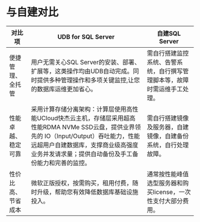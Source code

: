 # 与自建对比

| 对比项         | UDB for SQL Server                                                       | 自建SQL Server                         |
| ------------- | -------------------------------------------------------------------- | ------------------------------------ |
| 便捷管理、全托管   | 用户无需关心SQL Server的安装、部署、扩展等，这类操作均由UDB自动完成。同时提供多种管理操作和多项关键监控,让您的数据库运维更加省心。 | 需自行搭建监控系统、告警系统，自行撰写管理脚本等，故障时需运维手工处理。 |
| 性能卓越、稳定可靠 | 采用计算存储分离架构：计算层使用高性能UCloud快杰云主机，存储层采用超高性能RDMA NVMe SSD云盘，提供业界领先的 IO（Input/Output）吞吐能力，性能远超用户自建数据库，支撑商业级高强度业务并发请求量；提供自动备份及手工备份能力和完善的监控。                                      | 需自行搭建镜像及服务器，自建镜像，自建备份系统，自行处理故障。     |
| 性价比高、节省成本  | 微软正版授权，按需购买，租用付费，随时升级，帮助您有效降低数据库基础设施投入。                                  | 通常按性能峰值选型服务器和购买license，一次性支付大部分费用。   |

